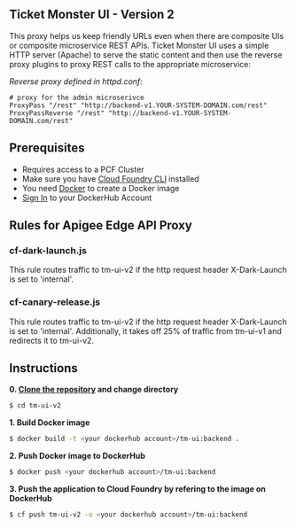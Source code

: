 ## Ticket Monster UI - Version 2

This proxy helps us keep friendly URLs even when there are composite UIs or composite microservice REST APIs.
Ticket Monster UI uses a simple HTTP server (Apache) to serve the static content and then use the reverse proxy plugins to proxy REST calls to the appropriate microservice:

*Reverse proxy defined in httpd.conf:*
```
# proxy for the admin microserivce
ProxyPass "/rest" "http://backend-v1.YOUR-SYSTEM-DOMAIN.com/rest"
ProxyPassReverse "/rest" "http://backend-v1.YOUR-SYSTEM-DOMAIN.com/rest"
```

## Prerequisites

* Requires access to a PCF Cluster
* Make sure you have [Cloud Foundry CLI](https://docs.cloudfoundry.org/cf-cli/install-go-cli.html) installed 
* You need [Docker](https://www.docker.com/community-edition) to create a Docker image 
* [Sign In](https://hub.docker.com/) to your DockerHub Account

## Rules for Apigee Edge API Proxy

### cf-dark-launch.js
This rule routes traffic to tm-ui-v2 if the http request header X-Dark-Launch is set to 'internal'.

### cf-canary-release.js
This rule routes traffic to tm-ui-v2 if the http request header X-Dark-Launch is set to 'internal'. Additionally, it takes off 25% of traffic from tm-ui-v1 and redirects it to tm-ui-v2.

## Instructions

**0. [Clone the repository](https://github.com/dynatrace-innovationlab/monolith-to-microservice-cloudfoundry#instructions) and change directory**
```sh
$ cd tm-ui-v2
```

**1. Build Docker image**
```sh
$ docker build -t <your dockerhub account>/tm-ui:backend .
```

**2. Push Docker image to DockerHub**
```sh
$ docker push <your dockerhub account>/tm-ui:backend
```

**3. Push the application to Cloud Foundry by refering to the image on DockerHub**
```sh
$ cf push tm-ui-v2 -o <your dockerhub account>/tm-ui:backend
```